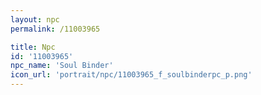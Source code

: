 ```yaml
---
layout: npc
permalink: /11003965

title: Npc
id: '11003965'
npc_name: 'Soul Binder'
icon_url: 'portrait/npc/11003965_f_soulbinderpc_p.png'
---
```

